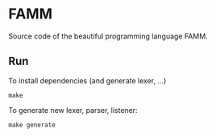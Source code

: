 # FAMM

Source code of the beautiful programming language FAMM.

## Run

To install dependencies (and generate lexer, ...)
```shell
make
```

To generate new lexer, parser, listener:
```shell
make generate
```
